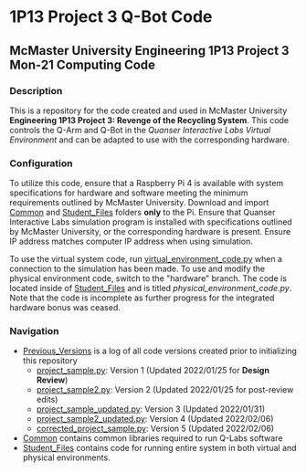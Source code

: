 # 1P13 Project 3 Q-Bot Code

## McMaster University Engineering 1P13 Project 3 Mon&#8209;21 Computing Code

### Description

This is a repository for the code created and used in McMaster University
**Engineering 1P13 Project 3: Revenge of the Recycling System**. This code controls the Q-Arm and Q-Bot in the *Quanser
Interactive Labs Virtual Environment* and can be adapted to use with the corresponding hardware.

### Configuration

To utilize this code, ensure that a Raspberry Pi 4 is available with system specifications for hardware and software
meeting the minimum requirements outlined by McMaster University. Download and import [Common][8] and
[Student_Files][9] folders **only** to the Pi. Ensure that Quanser Interactive Labs simulation program is installed with
specifications outlined by McMaster University, or the corresponding hardware is present. Ensure IP address matches
computer IP address when using simulation.

To use the virtual system code, run [virtual_environment_code.py][1] when a connection to the simulation has been made.
To use and modify the physical environment code, switch to the "hardware" branch. The code is located inside
of [Student_Files][9] and is titled *physical_environment_code.py*. Note that the code is incomplete as further progress
for the integrated hardware bonus was ceased.

### Navigation

- [Previous_Versions][2] is a log of all code versions created prior to initializing this repository
    - [project_sample.py][3]: Version 1 (Updated 2022/01/25 for **Design Review**)
    - [project_sample2.py][4]: Version 2 (Updated 2022/01/25 for post-review edits)
    - [project_sample_updated.py][5]: Version 3 (Updated 2022/01/31)
    - [project_sample2_updated.py][6]: Version 4 (Updated 2022/02/06)
    - [corrected_project_sample.py][7]: Version 5 (Updated 2022/02/06)
- [Common][8] contains common libraries required to run Q-Labs software
- [Student_Files][9] contains code for running entire system in both virtual and physical environments.

[1]: Student_Files/virtual_environment_code.py

[2]: Previous_Versions

[3]: Previous_Versions/project_sample.py

[4]: Previous_Versions/project_sample2.py

[5]: Previous_Versions/project_sample_updated.py

[6]: Previous_Versions/project_sample2_updated.py

[7]: Previous_Versions/corrected_project_sample.py

[8]: Common

[9]: Student_Files
